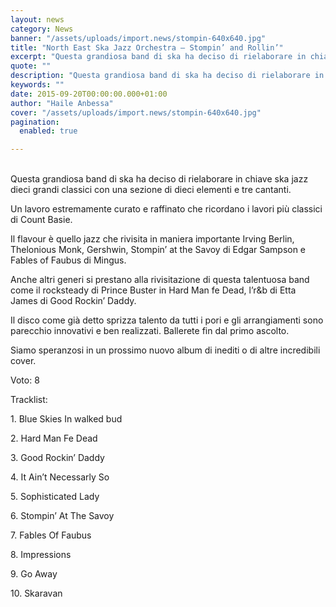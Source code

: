 ```yaml
---
layout: news
category: News
banner: "/assets/uploads/import.news/stompin-640x640.jpg"
title: "North East Ska Jazz Orchestra – Stompin’ and Rollin’"
excerpt: "Questa grandiosa band di ska ha deciso di rielaborare in chiave ska jazz dieci grandi classici con una sezione di dieci elementi e tre cantanti. Un lavoro estremamente curato e raffinato che ricordano i lavori più classici di Count Basie. Il flavour è quello jazz che rivisita in maniera importante Irving Berlin, Thelonious Monk, Gershwin, [&hellip"
quote: ""
description: "Questa grandiosa band di ska ha deciso di rielaborare in chiave ska jazz dieci grandi classici con una sezione di dieci elementi e tre cantanti. Un lavoro estremamente curato e raffinato che ricordano i lavori più classici di Count Basie. Il flavour è quello jazz che rivisita in maniera importante Irving Berlin, Thelonious Monk, Gershwin, [&hellip"
keywords: ""
date: 2015-09-20T00:00:00.000+01:00
author: "Haile Anbessa"
cover: "/assets/uploads/import.news/stompin-640x640.jpg"
pagination:
  enabled: true

---
```


[](https://hotmc.com/wp-content/uploads/2015/09/stompin.jpg)  
Questa grandiosa band di ska ha deciso di rielaborare in chiave ska jazz dieci grandi classici con una sezione di dieci elementi e tre cantanti.

Un lavoro estremamente curato e raffinato che ricordano i lavori più classici di Count Basie.

Il flavour è quello jazz che rivisita in maniera importante Irving Berlin, Thelonious Monk, Gershwin, Stompin’ at the Savoy di Edgar Sampson e Fables of Faubus di Mingus.

Anche altri generi si prestano alla rivisitazione di questa talentuosa band come il rocksteady di Prince Buster in Hard Man fe Dead, l’r&b di Etta James di Good Rockin’ Daddy.

Il disco come già detto sprizza talento da tutti i pori e gli arrangiamenti sono parecchio innovativi e ben realizzati. Ballerete fin dal primo ascolto.

Siamo speranzosi in un prossimo nuovo album di inediti o di altre incredibili cover.

Voto: 8

Tracklist:

1\. Blue Skies In walked bud

2\. Hard Man Fe Dead

3\. Good Rockin’ Daddy

4\. It Ain’t Necessarly So

5\. Sophisticated Lady

6\. Stompin’ At The Savoy

7\. Fables Of Faubus

8\. Impressions

9\. Go Away

10\. Skaravan